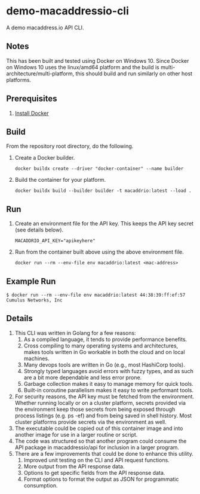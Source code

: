 # demo-macaddressio-cli
A demo macaddress.io API CLI.

## Notes

This has been built and tested using Docker on Windows 10.
Since Docker on Windows 10 uses the linux/amd64 platform and the build is
multi-architecture/multi-platform, this should build and run similarly on
other host platforms.

## Prerequisites

1. [Install Docker](https://docs.docker.com/get-docker/)

## Build

From the repository root directory, do the following.

1. Create a Docker builder.

   ```
   docker buildx create --driver "docker-container" --name builder
   ```

2. Build the container for your platform.

   ```
   docker buildx build --builder builder -t macaddrio:latest --load .
   ```

## Run

1. Create an environment file for the API key.
   This keeps the API key secret (see details below).

   ```env
   MACADDRIO_API_KEY="apikeyhere"
   ```

2. Run from the container built above using the above environment file.

   ```
   docker run --rm --env-file env macaddrio:latest <mac-address>
   ```

## Example Run

```
$ docker run --rm --env-file env macaddrio:latest 44:38:39:ff:ef:57
Cumulus Networks, Inc
```

## Details

1. This CLI was written in Golang for a few reasons:
   1. As a compiled language, it tends to provide performance benefits.
   2. Cross compiling to many operating systems and architectures,
      makes tools written in Go workable in both the cloud and on local machines.
   3. Many devops tools are written in Go (e.g., most HashiCorp tools).
   4. Strongly typed languages avoid errors with fuzzy types,
      and as such are a bit more dependable and less error prone.
   5. Garbage collection makes it easy to manage memory for quick tools.
   6. Built-in coroutine parallelism makes it easy to write performant tools.
2. For security reasons, the API key must be fetched from the environment.
   Whether running locally or on a cluster platform, secrets provided via the
   environment keep those secrets from being exposed through process listings
   (e.g. ps -ef) and from being saved in shell history. Most cluster platforms
   provide secrets via the environment as well.
3. The executable could be copied out of this container image and into another
   image for use in a larger routine or script.
4. The code was structured so that another program could consume the API package
   in macaddressio/api for inclusion in a larger program.
5. There are a few improvements that could be done to enhance this utility.
   1. Improved unit testing on the CLI and API request functions.
   2. More output from the API response data.
   3. Options to get specific fields from the API response data.
   4. Format options to format the output as JSON for programmatic consumption.
